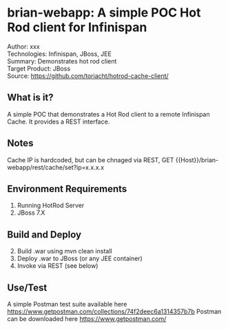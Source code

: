 brian-webapp:  A simple POC Hot Rod client for Infinispan 
======================================================
Author: xxx   
Technologies: Infinispan, JBoss, JEE   
Summary: Demonstrates hot rod client  
Target Product: JBoss   
Source: <https://github.com/toriacht/hotrod-cache-client/>  

What is it?
-----------

A simple POC that demonstrates a Hot Rod client to a remote Infinispan Cache. It provides a REST interface.


Notes
-------------------

Cache IP is hardcoded, but can be chnaged via REST, GET {{Host}}/brian-webapp/rest/cache/set?ip=x.x.x.x

 
Environment Requirements
-------------------------

1. Running HotRod Server
2. JBoss 7.X


Build and Deploy 
-------------------------

2. Build .war using mvn clean install
3. Deploy .war to JBoss (or any JEE container)
4. Invoke via REST (see below)


Use/Test
---------------

A simple Postman test suite available here <https://www.getpostman.com/collections/74f2deec6a1314357b7b>
Postman can be downloaded here <https://www.getpostman.com/>






